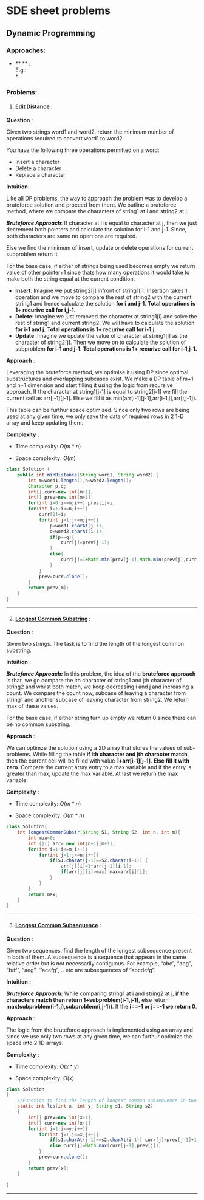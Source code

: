 

<link rel="preconnect" href="https://fonts.googleapis.com">
<link rel="preconnect" href="https://fonts.gstatic.com" crossorigin>
<link href="https://fonts.googleapis.com/css2?family=Work+Sans:wght@500&display=swap" rel="stylesheet">


<div>

# SDE sheet problems
## Dynamic Programming
### Approaches:
* ** ** :  
E.g.:  
    *   

### Problems:
1. #### [Edit Distance](https://leetcode.com/problems/edit-distance/) :

**Question** :

Given two strings word1 and word2, return the minimum number of operations required to convert word1 to word2.

You have the following three operations permitted on a word:

* Insert a character
* Delete a character
* Replace a character

**Intuition** :

Like all DP problems, the way to approach the problem was to develop a bruteforce solution and proceed from there.
We outline a bruteforce method, where we compare the characters of string1 at i and string2 at j.

***Bruteforce Approach***:
If character at i is equal to character at j, then we just decrement both pointers and calculate the solution for i-1 and j-1.
Since, both characters are same no opertions are required.

Else we find the minimum of insert, update or delete operations for current subproblem return it.

For the base case, if either of strings being used becomes empty we return value of other pointer+1 since thats how many operations it would take to make both the string equal at the current condition.

* **Insert**: Imagine we put string2[j] infront of string1[i]. Insertion takes 1 operation and we move to compare the rest of string2 with the current string1 and hence calculate the solution **for i and j-1**. **Total operations is 1+ recurive call for i,j-1.**
* **Delete**: Imagine we just removed the character at string1[i] and solve the rest of string1 and current string2. We will have to calculate the solution **for i-1 and j**. **Total operations is 1+ recurive call for i-1,j.**
* **Update**: Imagine we update the value of character at string1[i] as the character of string2[j]. Then we move on to calculate the solution of subproblem **for i-1 and j-1**. **Total operations is 1+ recurive call for i-1,j-1.**

**Approach** :

Leveraging the bruteforce method, we optimise it using DP since optimal substructures and overlapping subcases exist.
We make a DP table of m+1 and n+1 dimension and start filling it using the logic from recursive approach.
If the character at string1[j-1] is equal to string2[i-1] we fill the current cell as arr[i-1][j-1].
Else we fill it as min(arr[i-1][j-1],arr[i-1,j],arr[i,j-1]).

This table can be furthur space optimized. Since only two rows are being used at any given time, we only save the data of required rows in 2 1-D array and keep updating them.

**Complexity** :  

- Time complexity: $O(m*n)$  

- Space complexity: $O(m)$ 

```java
class Solution {
    public int minDistance(String word1, String word2) {
        int m=word1.length(),n=word2.length();
        Character p,q;
        int[] curr=new int[m+1];
        int[] prev=new int[m+1];
        for(int i=0;i<=m;i++) prev[i]=i;
        for(int i=1;i<=n;i++){
            curr[0]=i;
            for(int j=1;j<=m;j++){
                p=word1.charAt(j-1);
                q=word2.charAt(i-1);
                if(p==q){
                    curr[j]=prev[j-1];
                }
                else{
                    curr[j]=1+Math.min(prev[j-1],Math.min(prev[j],curr[j-1]));
                }
            }
            prev=curr.clone();
        }
        return prev[m];
    }
}
```  
---  

2. #### [Longest Common Substring](https://practice.geeksforgeeks.org/problems/longest-common-substring1452/1) :

**Question** :

Given two strings. The task is to find the length of the longest common substring.

**Intuition** :

***Bruteforce Approach:***
In this problem, the idea of the **bruteforce approach** is that, we go compare the ith character of string1 and jth character of string2 and whilst both match, we keep decreasing i and j and increasing a count. We compare the count now, subcase of leaving a character from string1 and another subcase of leaving character from string2. We return max of these values. 

For the base case, if either string turn up empty we return 0 since there can be no common substring.

**Approach** :

We can optimze the solution using a 2D array that stores the values of sub-problems. While filling the table **if ith character and jth character match**, then the current cell will be filled with value **1+arr[i-1][j-1]**. **Else fill it with zero**. Compare the current array entry to a max variable and if the entry is greater than max, update the max variable. At last we return the max variable.

**Complexity** :  

- Time complexity: $O(m*n)$  

- Space complexity: $O(m*n)$ 

```java
class Solution{
    int longestCommonSubstr(String S1, String S2, int n, int m){
        int max=0;
        int [][] arr= new int[n+1][m+1];
        for(int i=1;i<=m;i++){
            for(int j=1;j<=n;j++){
                if(S1.charAt(j-1)==S2.charAt(i-1)) {
                    arr[j][i]=1+arr[j-1][i-1];
                    if(arr[j][i]>max) max=arr[j][i];
                }
            }
        }
        return max;
    }
}
```  
---  

3. #### [Longest Common Subsequence](https://practice.geeksforgeeks.org/problems/longest-common-subsequence-1587115620/1) :

**Question** :

Given two sequences, find the length of the longest subsequence present in both of them. A subsequence is a sequence that appears in the same relative order but is not necessarily contiguous. For example, “abc”, “abg”, “bdf”, “aeg”, ‘”acefg”, .. etc are subsequences of “abcdefg”. 

**Intuition** :

***Bruteforce Approach:***
While comparing string1 at i and string2 at j, **if the characters match then return 1+subproblem(i-1,j-1)**, else return **max(subproblem(i-1,j),subproblem(i,j-1))**. 
If the **i==-1 or j==-1 we return 0**.

**Approach** :

The logic from the bruteforce approach is implemented using an array and since we use only two rows at any given time, we can furthur optimize the space into 2 1D arrays.

**Complexity** :  

- Time complexity: $O(x*y)$  

- Space complexity: $O(x)$ 

```java
class Solution
{
    //Function to find the length of longest common subsequence in two strings.
    static int lcs(int x, int y, String s1, String s2)
    {
        int[] prev=new int[x+1];
        int[] curr=new int[x+1];
        for(int i=1;i<=y;i++){
            for(int j=1;j<=x;j++){
                if(s1.charAt(j-1)==s2.charAt(i-1)) curr[j]=prev[j-1]+1;
                else curr[j]=Math.max(curr[j-1],prev[j]);
            }
            prev=curr.clone();
        }
        return prev[x];
    }
    
}
```  
---  

</div>
